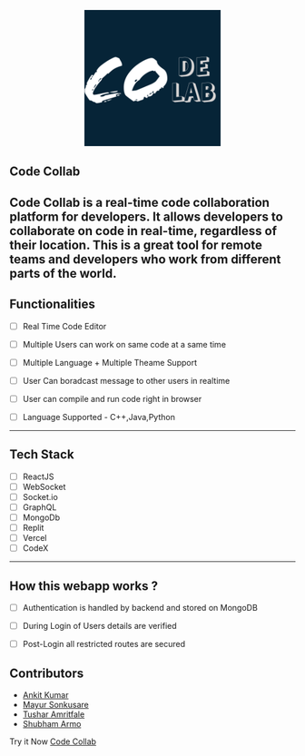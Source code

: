 <p align="center">
	<img width="240" src="https://github.com/ankit-pn/Code-Collab/blob/main/Frontend/src/assets/LOGO1.png" />
	</p>

<p align="center">
	<h2 align="left"> Code Collab </h2>
</p>


Code Collab is a real-time code collaboration platform for developers. It allows developers to collaborate on code in real-time, regardless of their location. This is a great tool for remote teams and developers who work from different parts of the world.
---

## Functionalities
- [ ]  Real Time Code Editor
- [ ]  Multiple Users can work on same code at a same time
- [ ]  Multiple Language + Multiple Theame Support
- [ ]  User Can boradcast message to other users in realtime
- [ ]  User can compile and run code right in browser
- [ ]  Language Supported - C++,Java,Python


------------

## Tech Stack
- [ ]  ReactJS
- [ ]  WebSocket
- [ ]  Socket.io
- [ ]  GraphQL
- [ ]  MongoDb
- [ ]  Replit
- [ ]  Vercel
- [ ]  CodeX

-------------

## How this webapp works ?
- [ ] Authentication is handled by backend and stored on MongoDB
- [ ] During Login of Users details are verified
- [ ] Post-Login all restricted routes are secured




## Contributors
* [Ankit Kumar](https://github.com/ankit-pn)
* [Mayur Sonkusare](https://github.com/mayur-ud)
* [Tushar Amritfale](https://github.com/tushar0807)
* [Shubham Armo](https://github.com/space584)

Try it Now [Code Collab](https://code-kolab.vercel.app/)
